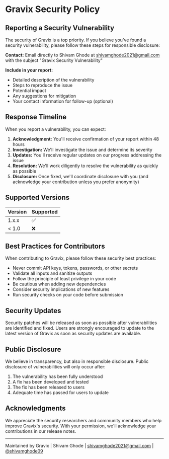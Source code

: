# Gravix Security Policy

## Reporting a Security Vulnerability

The security of Gravix is a top priority. If you believe you've found a security vulnerability, please follow these steps for responsible disclosure:

**Contact:** Email directly to Shivam Ghode at shivamghode2021@gmail.com with the subject "Gravix Security Vulnerability"

**Include in your report:**
- Detailed description of the vulnerability
- Steps to reproduce the issue
- Potential impact
- Any suggestions for mitigation
- Your contact information for follow-up (optional)

## Response Timeline

When you report a vulnerability, you can expect:

1. **Acknowledgment:** You'll receive confirmation of your report within 48 hours
2. **Investigation:** We'll investigate the issue and determine its severity
3. **Updates:** You'll receive regular updates on our progress addressing the issue
4. **Resolution:** We'll work diligently to resolve the vulnerability as quickly as possible
5. **Disclosure:** Once fixed, we'll coordinate disclosure with you (and acknowledge your contribution unless you prefer anonymity)

## Supported Versions

| Version | Supported          |
| ------- | ------------------ |
| 1.x.x   | :white_check_mark: |
| < 1.0   | :x:                |

## Best Practices for Contributors

When contributing to Gravix, please follow these security best practices:

- Never commit API keys, tokens, passwords, or other secrets
- Validate all inputs and sanitize outputs
- Follow the principle of least privilege in your code
- Be cautious when adding new dependencies
- Consider security implications of new features
- Run security checks on your code before submission

## Security Updates

Security patches will be released as soon as possible after vulnerabilities are identified and fixed. Users are strongly encouraged to update to the latest version of Gravix as soon as security updates are available.

## Public Disclosure

We believe in transparency, but also in responsible disclosure. Public disclosure of vulnerabilities will only occur after:

1. The vulnerability has been fully understood
2. A fix has been developed and tested
3. The fix has been released to users
4. Adequate time has passed for users to update

## Acknowledgments

We appreciate the security researchers and community members who help improve Gravix's security. With your permission, we'll acknowledge your contributions in our release notes.

---
Maintained by Gravix | Shivam Ghode | shivamghode2021@gmail.com | [@shivamghode09](https://github.com/shivamghode09)